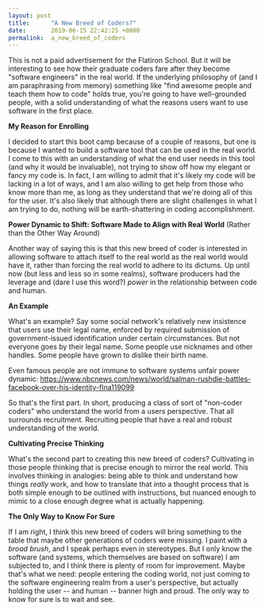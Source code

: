 ```yaml
---
layout: post
title:      "A New Breed of Coders?"
date:       2019-06-15 22:42:25 +0000
permalink:  a_new_breed_of_coders
---
```



This is not a paid advertisement for the Flatiron School.  But it will be interesting to see how their graduate coders fare after they become "software engineers" in the real world. If the underlying philosophy of (and I am paraphrasing from memory) something like "find awesome people and teach them how to code" holds true, you're going to have well-grounded people, with a solid understanding of what the reasons users want to use software in the first place. 

**My Reason for Enrolling**

I decided to start this boot camp because of a couple of reasons, but one is because I wanted to build a software tool that can be used in the real world. I come to this with an understanding of what the end user needs in this tool (and why it would be invaluable), not trying to show off how my elegant or fancy my code is. In fact, I am willing to admit that it's likely my code will be lacking in a lot of ways, and I am also willing to get help from those who know more than me, as long as they understand that we're doing all of this for the user. It's also likely that although there are slight challenges in what I am trying to do, nothing will be earth-shattering in coding accomplishment. 

**Power Dynamic to Shift: Software Made to Align with Real World**
(Rather than the Other Way Around)

Another way of saying this is that this new breed of coder is interested in allowing software to attach itself to the real world as the real world would have it, rather than forcing the real world to adhere to its dictums. Up until now (but less and less so in some realms), software producers had the leverage and (dare I use this word?) *power* in the relationship between code and human. 

**An Example**

What's an example? Say some social network's relatively new insistence that users use their legal name, enforced by required submission of government-issued identification under certain circumstances. But not everyone goes by their legal name. Some people use nicknames and other handles. Some people have grown to dislike their birth name. 

Even famous people are not immune to software systems unfair power dynamic: https://www.nbcnews.com/news/world/salman-rushdie-battles-facebook-over-his-identity-flna119099

So that's the first part. In short, producing a class of sort of "non-coder coders" who understand the world from a users perspective. That all surrounds recruitment. Recruiting people that have a real and robust understanding of the world. 

**Cultivating Precise Thinking**

What's the second part to creating this new breed of coders? Cultivating in those people thinking that is precise enough to mirror the real world. This involves thinking in analogies: being able to think and understand how things *really* work, and how to translate that into a thought process that is both simple enough to be outlined with instructions, but nuanced enough to mimic to a close enough degree what is actually happening.

**The Only Way to Know For Sure**

If I am right, I think this new breed of coders will bring something to the table that maybe other generations of coders were missing. I paint with a *broad brush*, and I speak perhaps even in stereotypes. But I only know the software (and systems, which themselves are based on software) I am subjected to, and I think there is plenty of room for improvement. Maybe that's what we need: people entering the coding world, not just coming to the software engineering realm from a user's perspective, but actually holding the user -- and human -- banner high and proud. The only way to know for sure is to wait and see. 
